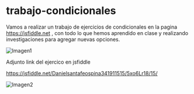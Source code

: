 # trabajo-condicionales
Vamos a realizar un trabajo de ejercicios de condicionales en la pagina https://jsfiddle.net , con todo lo que hemos aprendido en clase y realizando investigaciones para agregar nuevas opciones.



![Imagen1](https://user-images.githubusercontent.com/61298481/80557314-21037680-899c-11ea-868d-11b93b313866.png)


Adjunto link del ejercico en jsfiddle

https://jsfiddle.net/Danielsantafeospina341911515/5xo6Lr18/15/


![Imagen2](https://user-images.githubusercontent.com/61298481/80557579-08479080-899d-11ea-9d12-e6a72cd5820e.png)


